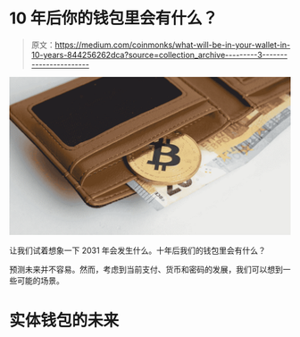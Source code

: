 # 10 年后你的钱包里会有什么？

> 原文：<https://medium.com/coinmonks/what-will-be-in-your-wallet-in-10-years-844256262dca?source=collection_archive---------3----------------------->

![](img/fbb77fa3a82221d211639d8bea2a7cea.png)

让我们试着想象一下 2031 年会发生什么。十年后我们的钱包里会有什么？

预测未来并不容易。然而，考虑到当前支付、货币和密码的发展，我们可以想到一些可能的场景。

# 实体钱包的未来